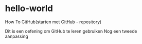 # hello-world
How To GitHub(starten met GitHub - repository) 

Dit is een oefening om GitHub te leren gebruiken
Nog een tweede aanpassing
